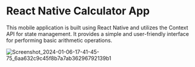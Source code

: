 # React Native Calculator App
This mobile application is built using React Native and utilizes the Context API for state management. It provides a simple and user-friendly interface for performing basic arithmetic operations.

![Screenshot_2024-01-06-17-41-45-75_6aa632c9c45f8b7a7ab36296792139b1](https://github.com/sanyam40/React-Native/assets/87993985/033f9ef1-6b93-45a4-9b53-c1542e762c5c)
